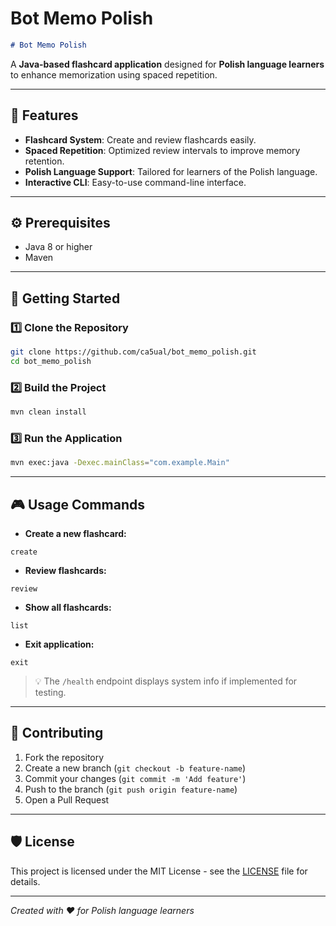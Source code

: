 # Bot Memo Polish

```markdown
# Bot Memo Polish
```

A **Java-based flashcard application** designed for **Polish language learners** to enhance memorization using spaced repetition.

---

## 🚀 Features

- **Flashcard System**: Create and review flashcards easily.
- **Spaced Repetition**: Optimized review intervals to improve memory retention.
- **Polish Language Support**: Tailored for learners of the Polish language.
- **Interactive CLI**: Easy-to-use command-line interface.

---

## ⚙️ Prerequisites

- Java 8 or higher
- Maven

---

## 🏁 Getting Started

### 1️⃣ Clone the Repository
```bash
git clone https://github.com/ca5ual/bot_memo_polish.git
cd bot_memo_polish
```

### 2️⃣ Build the Project
```bash
mvn clean install
```

### 3️⃣ Run the Application
```bash
mvn exec:java -Dexec.mainClass="com.example.Main"
```

---

## 🎮 Usage Commands

- **Create a new flashcard:**
```text
create
```
- **Review flashcards:**
```text
review
```
- **Show all flashcards:**
```text
list
```
- **Exit application:**
```text
exit
```

> 💡 The `/health` endpoint displays system info if implemented for testing.

---

## 🤝 Contributing

1. Fork the repository
2. Create a new branch (`git checkout -b feature-name`)
3. Commit your changes (`git commit -m 'Add feature'`)
4. Push to the branch (`git push origin feature-name`)
5. Open a Pull Request

---

## 🛡️ License

This project is licensed under the MIT License - see the [LICENSE](LICENSE) file for details.

---

*Created with ❤️ for Polish language learners*